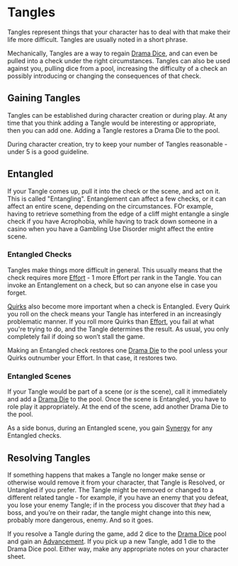 # Tangles

Tangles represent things that your character has to deal with that make their life more difficult. Tangles are usually noted in a short phrase.

Mechanically, Tangles are a way to regain [Drama Dice](DramaDice.md), and can even be pulled into a check under the right circumstances. Tangles can also be used against you, pulling dice from a pool, increasing the difficulty of a check an possibly introducing or changing the consequences of that check.

## Gaining Tangles

Tangles can be established during character creation or during play. At any time that you think adding a Tangle would be interesting or appropriate, then you can add one. Adding a Tangle restores a Drama Die to the pool.

During character creation, try to keep your number of Tangles reasonable - under 5 is a good guideline.

## Entangled

If your Tangle comes up, pull it into the check or the scene, and act on it. This is called "Entangling". Entanglement can affect a few checks, or it can affect an entire scene, depending on the circumstances. FOr example, having to retrieve something from the edge of a cliff might entangle a single check if you have Acrophobia, while having to track down someone in a casino when you have a Gambling Use Disorder might affect the entire scene.

### Entangled Checks

Tangles make things more difficult in general. This usually means that the check requires more [Effort](Effort.md) - 1 more Effort per rank in the Tangle. You can invoke an Entanglement on a check, but so can anyone else in case you forget.

[Quirks](Quirks.md) also become more important when a check is Entangled. Every Quirk you roll on the check means your Tangle has interfered in an increasingly problematic manner. If you roll more Quirks than [Effort](Effort.md), you fail at what you're trying to do, and the Tangle determines the result. As usual, you only completely fail if doing so won’t stall the game.

Making an Entangled check restores one [Drama Die](DramaDice.md) to the pool unless your Quirks outnumber your Effort. In that case, it restores two.

### Entangled Scenes

If your Tangle would be part of a scene (or *is* the scene), call it immediately and add a [Drama Die](DramaDice.md) to the pool. Once the scene is Entangled, you have to role play it appropriately. At the end of the scene, add another Drama Die to the pool.

As a side bonus, during an Entangled scene, you gain [Synergy](Synergy.md) for any Entangled checks.

## Resolving Tangles

If something happens that makes a Tangle no longer make sense or otherwise would remove it from your character, that Tangle is Resolved, or Untangled if you prefer. The Tangle might be removed or changed to a different related tangle - for example, if you have an enemy that you defeat, you lose your enemy Tangle; if in the process you discover that *they* had a boss, and you’re on their radar, the tangle might change into this new, probably more dangerous, enemy. And so it goes.

If you resolve a Tangle during the game, add 2 dice to the [Drama Dice](DramaDice.md) pool and gain an [Advancement](Advancement.md). If you pick up a new Tangle, add 1 die to the Drama Dice pool. Either way, make any appropriate notes on your character sheet.